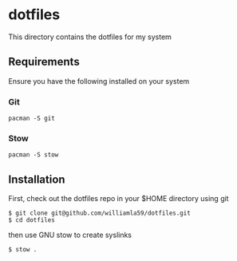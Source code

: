 # dotfiles

This directory contains the dotfiles for my system

## Requirements

Ensure you have the following installed on your system

### Git

```
pacman -S git
```

### Stow

```
pacman -S stow
```

## Installation

First, check out the dotfiles repo in your $HOME directory using git

```
$ git clone git@github.com/williamla59/dotfiles.git
$ cd dotfiles
```

then use GNU stow to create syslinks

```
$ stow .
```
